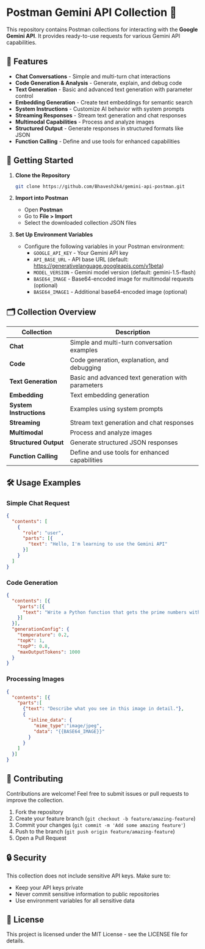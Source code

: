 # Postman Gemini API Collection 🚀

This repository contains Postman collections for interacting with the **Google Gemini API**. It provides ready-to-use requests for various Gemini API capabilities.

## 📌 Features

* **Chat Conversations** - Simple and multi-turn chat interactions
* **Code Generation & Analysis** - Generate, explain, and debug code
* **Text Generation** - Basic and advanced text generation with parameter control
* **Embedding Generation** - Create text embeddings for semantic search
* **System Instructions** - Customize AI behavior with system prompts
* **Streaming Responses** - Stream text generation and chat responses
* **Multimodal Capabilities** - Process and analyze images
* **Structured Output** - Generate responses in structured formats like JSON
* **Function Calling** - Define and use tools for enhanced capabilities

## 🔧 Getting Started

1. **Clone the Repository**
   ```bash
   git clone https://github.com/Bhavesh2k4/gemini-api-postman.git
   ```

2. **Import into Postman**
   * Open **Postman**
   * Go to **File > Import**
   * Select the downloaded collection JSON files

3. **Set Up Environment Variables**
   * Configure the following variables in your Postman environment:
     * `GOOGLE_API_KEY` - Your Gemini API key 
     * `API_BASE_URL` - API base URL (default: https://generativelanguage.googleapis.com/v1beta)
     * `MODEL_VERSION` - Gemini model version (default: gemini-1.5-flash)
     * `BASE64_IMAGE` - Base64-encoded image for multimodal requests (optional)
     * `BASE64_IMAGE1` - Additional base64-encoded image (optional)

## 🗂️ Collection Overview

| Collection | Description |
|------------|-------------|
| **Chat** | Simple and multi-turn conversation examples |
| **Code** | Code generation, explanation, and debugging |
| **Text Generation** | Basic and advanced text generation with parameters |
| **Embedding** | Text embedding generation |
| **System Instructions** | Examples using system prompts |
| **Streaming** | Stream text generation and chat responses |
| **Multimodal** | Process and analyze images |
| **Structured Output** | Generate structured JSON responses |
| **Function Calling** | Define and use tools for enhanced capabilities |

## 🛠️ Usage Examples

### Simple Chat Request
```json
{
  "contents": [
    {
      "role": "user",
      "parts": [{
        "text": "Hello, I'm learning to use the Gemini API"
      }]
    }
  ]
}
```

### Code Generation
```json
{
  "contents": [{
    "parts":[{
      "text": "Write a Python function that gets the prime numbers within a certain range"
    }]
  }],
  "generationConfig": {
    "temperature": 0.2,
    "topK": 1,
    "topP": 0.8,
    "maxOutputTokens": 1000
  }
}
```

### Processing Images
```json
{
  "contents": [{
    "parts":[
      {"text": "Describe what you see in this image in detail."},
      {
        "inline_data": {
          "mime_type":"image/jpeg",
          "data": "{{BASE64_IMAGE}}"
        }
      }
    ]
  }]
}
```

## 📢 Contributing

Contributions are welcome! Feel free to submit issues or pull requests to improve the collection.

1. Fork the repository
2. Create your feature branch (`git checkout -b feature/amazing-feature`)
3. Commit your changes (`git commit -m 'Add some amazing feature'`)
4. Push to the branch (`git push origin feature/amazing-feature`)
5. Open a Pull Request

## 🔒 Security

This collection does not include sensitive API keys. Make sure to:
- Keep your API keys private
- Never commit sensitive information to public repositories
- Use environment variables for all sensitive data

## 📜 License

This project is licensed under the MIT License - see the LICENSE file for details.
